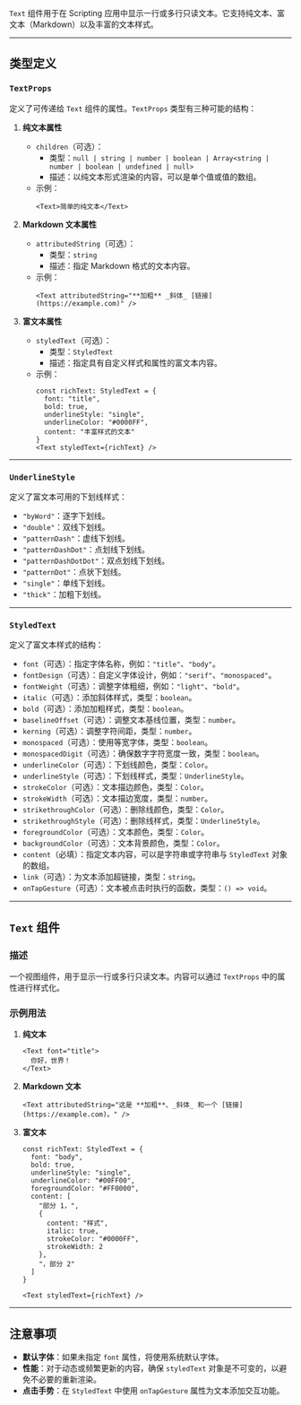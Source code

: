 `Text` 组件用于在 Scripting 应用中显示一行或多行只读文本。它支持纯文本、富文本（Markdown）以及丰富的文本样式。

---

## **类型定义**

### **`TextProps`**
定义了可传递给 `Text` 组件的属性。`TextProps` 类型有三种可能的结构：

1. **纯文本属性**
   - `children`（可选）：  
     - 类型：`null | string | number | boolean | Array<string | number | boolean | undefined | null>`  
     - 描述：以纯文本形式渲染的内容，可以是单个值或值的数组。  
   - 示例：
     ```tsx
     <Text>简单的纯文本</Text>
     ```

2. **Markdown 文本属性**
   - `attributedString`（可选）：  
     - 类型：`string`  
     - 描述：指定 Markdown 格式的文本内容。  
   - 示例：
     ```tsx
     <Text attributedString="**加粗** _斜体_ [链接](https://example.com)" />
     ```

3. **富文本属性**
   - `styledText`（可选）：  
     - 类型：`StyledText`  
     - 描述：指定具有自定义样式和属性的富文本内容。  
   - 示例：
     ```tsx
     const richText: StyledText = {
       font: "title",
       bold: true,
       underlineStyle: "single",
       underlineColor: "#0000FF",
       content: "丰富样式的文本"
     }
     <Text styledText={richText} />
     ```

---

### **`UnderlineStyle`**
定义了富文本可用的下划线样式：
- `"byWord"`：逐字下划线。
- `"double"`：双线下划线。
- `"patternDash"`：虚线下划线。
- `"patternDashDot"`：点划线下划线。
- `"patternDashDotDot"`：双点划线下划线。
- `"patternDot"`：点状下划线。
- `"single"`：单线下划线。
- `"thick"`：加粗下划线。

---

### **`StyledText`**
定义了富文本样式的结构：
- `font`（可选）：指定字体名称，例如：`"title"`、`"body"`。
- `fontDesign`（可选）：自定义字体设计，例如：`"serif"`、`"monospaced"`。
- `fontWeight`（可选）：调整字体粗细，例如：`"light"`、`"bold"`。
- `italic`（可选）：添加斜体样式，类型：`boolean`。
- `bold`（可选）：添加加粗样式，类型：`boolean`。
- `baselineOffset`（可选）：调整文本基线位置，类型：`number`。
- `kerning`（可选）：调整字符间距，类型：`number`。
- `monospaced`（可选）：使用等宽字体，类型：`boolean`。
- `monospacedDigit`（可选）：确保数字字符宽度一致，类型：`boolean`。
- `underlineColor`（可选）：下划线颜色，类型：`Color`。
- `underlineStyle`（可选）：下划线样式，类型：`UnderlineStyle`。
- `strokeColor`（可选）：文本描边颜色，类型：`Color`。
- `strokeWidth`（可选）：文本描边宽度，类型：`number`。
- `strikethroughColor`（可选）：删除线颜色，类型：`Color`。
- `strikethroughStyle`（可选）：删除线样式，类型：`UnderlineStyle`。
- `foregroundColor`（可选）：文本颜色，类型：`Color`。
- `backgroundColor`（可选）：文本背景颜色，类型：`Color`。
- `content`（必填）：指定文本内容，可以是字符串或字符串与 `StyledText` 对象的数组。
- `link`（可选）：为文本添加超链接，类型：`string`。
- `onTapGesture`（可选）：文本被点击时执行的函数，类型：`() => void`。

---

## **`Text` 组件**

### **描述**
一个视图组件，用于显示一行或多行只读文本。内容可以通过 `TextProps` 中的属性进行样式化。

### **示例用法**

1. **纯文本**
   ```tsx
   <Text font="title">
     你好，世界！
   </Text>
   ```

2. **Markdown 文本**
   ```tsx
   <Text attributedString="这是 **加粗**、_斜体_ 和一个 [链接](https://example.com)。" />
   ```

3. **富文本**
   ```tsx
   const richText: StyledText = {
     font: "body",
     bold: true,
     underlineStyle: "single",
     underlineColor: "#00FF00",
     foregroundColor: "#FF0000",
     content: [
       "部分 1，",
       {
         content: "样式",
         italic: true,
         strokeColor: "#0000FF",
         strokeWidth: 2
       },
       "，部分 2"
     ]
   }

   <Text styledText={richText} />
   ```

---

## 注意事项
- **默认字体**：如果未指定 `font` 属性，将使用系统默认字体。
- **性能**：对于动态或频繁更新的内容，确保 `styledText` 对象是不可变的，以避免不必要的重新渲染。
- **点击手势**：在 `StyledText` 中使用 `onTapGesture` 属性为文本添加交互功能。